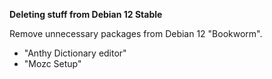 **Deleting stuff from Debian 12 Stable**

Remove unnecessary packages from Debian 12 "Bookworm".

* "Anthy Dictionary editor"
* "Mozc Setup"
